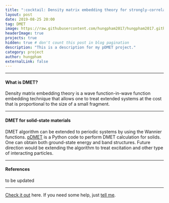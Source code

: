 ```yaml
---
title: ":cocktail: Density matrix embedding theory for strongly-correlated materials"
layout: post
date: 2019-08-25 20:00
tag: DMET
image: https://raw.githubusercontent.com/hungpham2017/hungpham2017.github.io/master/assets/images/pDMET.png
headerImage: true
projects: true
hidden: true # don't count this post in blog pagination
description: "This is a description for my pDMET project."
category: project
author: hungpham
externalLink: false
---
```


<!---
![Screenshot](https://raw.githubusercontent.com/hungpham2017/hungpham2017.github.io/master/assets/images/pDMET_screenshot.png)
--->

---
<h4>What is DMET?</h4>
<p>
Density matrix embedding theory is a wave function-in-wave function embedding technique that allows one to treat extended systems
at the cost that is proportional to the size of a small fragment.
</p>

---
<h4>DMET for solid-state materials</h4>
<p>
DMET algorithm can be extended to periodic systems by using the Wannier functions.
<a href="https://github.com/hungpham2017/pDMET">pDMET</a> is a Python code to perform DMET calculation for solids.
One can obtain both ground-state energy and band structures. Future direction would be extending the algorithm 
to treat excitation and other type of interacting particles. 
</p>

---

<h4>References</h4>
<p>
to be updated
</p>

---
[Check it out](https://github.com/hungpham2017/pDMET/) here.
If you need some help, just [tell me](https://github.com/hungpham2017/pDMET/issues).
